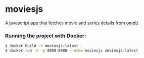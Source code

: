 # moviesjs
A javascript app that fetches movie and series details from [omdb](http://omdbapi.com).

### Running the project with Docker:
```sh
$ docker build -t moviesjs:latest .
$ docker run -d -p 8000:8080 --name moviesjs moviesjs:latest
```
